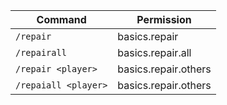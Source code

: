 | Command              | Permission           |
|----------------------|----------------------|
| `/repair`            | basics.repair        |
| `/repairall`         | basics.repair.all    |
| `/repair <player>`   | basics.repair.others |
| `/repaiall <player>` | basics.repair.others |
